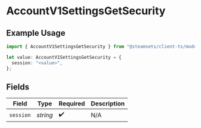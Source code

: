 # AccountV1SettingsGetSecurity

## Example Usage

```typescript
import { AccountV1SettingsGetSecurity } from "@steamsets/client-ts/models/operations";

let value: AccountV1SettingsGetSecurity = {
  session: "<value>",
};
```

## Fields

| Field              | Type               | Required           | Description        |
| ------------------ | ------------------ | ------------------ | ------------------ |
| `session`          | *string*           | :heavy_check_mark: | N/A                |